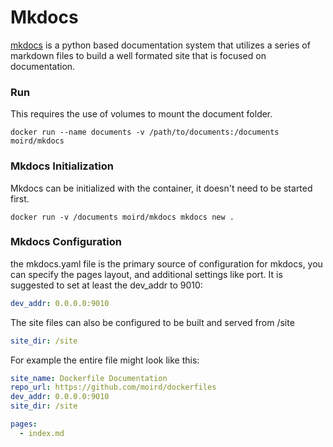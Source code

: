 # Mkdocs #
[mkdocs](http://www.mkdocs.org/) is a python based documentation system that utilizes a series of markdown files to build a well formated site that is focused on documentation.

### Run ###
This requires the use of volumes to mount the document folder.
```shell
docker run --name documents -v /path/to/documents:/documents moird/mkdocs
```

### Mkdocs Initialization ###
Mkdocs can be initialized with the container, it doesn't need to be started first.
```shell
docker run -v /documents moird/mkdocs mkdocs new .
```

### Mkdocs Configuration ###
the mkdocs.yaml file is the primary source of configuration for mkdocs, you can specify the pages layout, and additional settings like port.  It is suggested to set at least the dev_addr to 9010:
```yaml
dev_addr: 0.0.0.0:9010
```
The site files can also be configured to be built and served from /site
```yaml
site_dir: /site
```

For example the entire file might look like this:
```yaml
site_name: Dockerfile Documentation
repo_url: https://github.com/moird/dockerfiles
dev_addr: 0.0.0.0:9010
site_dir: /site

pages:
  - index.md
```
